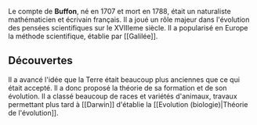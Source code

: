 Le compte de **Buffon**, né en 1707 et mort en 1788, était un naturaliste mathématicien et écrivain français. Il a joué un rôle majeur dans l'évolution des pensées scientifiques sur le XVIIIeme siècle.
Il a popularisé en Europe la méthode scientifique, établie par [[Galilée]].
## Découvertes
Il a avancé l'idée que la Terre était beaucoup plus anciennes que ce qui était accepté. Il a donc proposé la théorie de sa formation et de son évolution.
Il a classé beaucoup de races et variétés d'animaux, travaux permettant plus tard à [[Darwin]] d'établie la [[Evolution (biologie)|Théorie de l'évolution]].